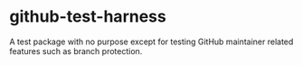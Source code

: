 # github-test-harness

A test package with no purpose except for testing GitHub maintainer related features such as branch protection.
